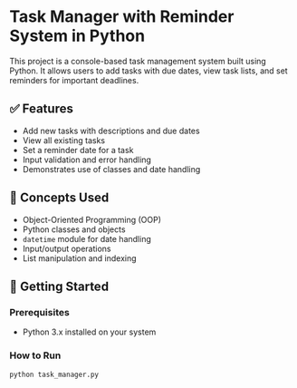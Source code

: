 # Task Manager with Reminder System in Python

This project is a console-based task management system built using Python. It allows users to add tasks with due dates, view task lists, and set reminders for important deadlines.

## ✅ Features
- Add new tasks with descriptions and due dates
- View all existing tasks
- Set a reminder date for a task
- Input validation and error handling
- Demonstrates use of classes and date handling

## 🧠 Concepts Used
- Object-Oriented Programming (OOP)
- Python classes and objects
- `datetime` module for date handling
- Input/output operations
- List manipulation and indexing

## 🚀 Getting Started

### Prerequisites
- Python 3.x installed on your system

### How to Run
```bash
python task_manager.py
